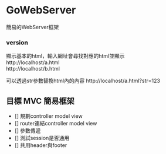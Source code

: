 # GoWebServer
簡易的WebServer框架


### version
顯示基本的html，輸入網址會尋找對應的html並顯示  
http://localhost/a.html  
http://localhost/b.html  

可以透過str參數替換html內的內容
http://localhost/a.html?str=123


## 目標 MVC 簡易框架
- [] 規劃controller model view
- [] router連結controller model view
- [] 參數傳遞
- [] 測試session是否通用
- [] 共用header與footer
